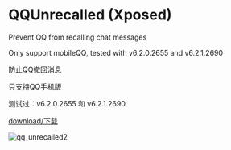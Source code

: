 # QQUnrecalled (Xposed)

Prevent QQ from recalling chat messages

Only support mobileQQ, tested with v6.2.0.2655 and v6.2.1.2690

防止QQ撤回消息

只支持QQ手机版

测试过：v6.2.0.2655 和 v6.2.1.2690


[download/下载](https://github.com/fkzhang/QQUnrecalled/releases/download/v1.1.0/QQUnrecalled1.1.0.apk)

![qq_unrecalled2](https://cloud.githubusercontent.com/assets/15953618/12529613/12b7a768-c1be-11e5-8382-35b5870457f8.png)
